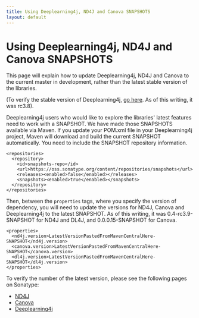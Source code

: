 ```yaml
---
title: Using Deeplearning4j, ND4J and Canova SNAPSHOTS 
layout: default
---
```


# Using Deeplearning4j, ND4J and Canova SNAPSHOTS 

This page will explain how to update Deeplearning4j, ND4J and Canova to the current master in development, rather than the latest stable version of the libraries. 

(To verify the stable version of Deeplearning4j, [go here](https://search.maven.org/#search%7Cga%7C1%7Cdeeplearning4j). As of this writing, it was rc3.8).

Deeplearning4j users who would like to explore the libraries' latest features need to work with a SNAPSHOT. We have made those SNAPSHOTS available via Maven. If you update your POM.xml file in your Deeplearning4j project, Maven will download and build the current SNAPSHOT automatically. You need to include the SNAPSHOT repository information. 

    <repositories>
      <repository>
        <id>snapshots-repo</id>
        <url>https://oss.sonatype.org/content/repositories/snapshots</url>
        <releases><enabled>false</enabled></releases>
        <snapshots><enabled>true</enabled></snapshots>
      </repository>
    </repositories>

Then, between the `properties` tags, where you specify the version of dependency, you will need to update the versions for ND4J, Canova and Deeplearning4j to the latest SNAPSHOT. As of this writing, it was 0.4-rc3.9-SNAPSHOT for ND4J and DL4J, and 0.0.0.15-SNAPSHOT for Canova.

    <properties>
      <nd4j.version>LatestVersionPastedFromMavenCentralHere-SNAPSHOT</nd4j.version>
      <canova.version>LatestVersionPastedFromMavenCentralHere-SNAPSHOT</canova.version>
      <dl4j.version>LatestVersionPastedFromMavenCentralHere-SNAPSHOT</dl4j.version>
    </properties>

To verify the number of the latest version, please see the following pages on Sonatype:

* [ND4J](https://oss.sonatype.org/content/repositories/snapshots/org/nd4j/nd4j-api/)
* [Canova](https://oss.sonatype.org/content/repositories/snapshots/org/nd4j/canova-api/)
* [Deeplearning4j](https://oss.sonatype.org/content/repositories/snapshots/org/deeplearning4j/deeplearning4j-core/)
